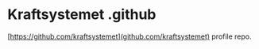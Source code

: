# Kraftsystemet .github

[https://github.com/kraftsystemet](github.com/kraftsystemet) profile repo.
